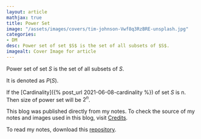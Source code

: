 ```yaml
---
layout: article
mathjax: true
title: Power Set
image: "/assets/images/covers/tim-johnson-Vwf8q3RzBRE-unsplash.jpg"
categories:
- DM
desc: Power set of set $S$ is the set of all subsets of $S$. 
imagealt: Cover Image for article
---
```


Power set of set $S$ is the set of all subsets of $S$.
























































































































































































































































































































































































































It is denoted as $P(S)$.

























































































































































































































































































































































































































If the [Cardinality]({% post_url 2021-06-08-cardinality %}) of set $S$ is n. Then size of power set will be $2^n$.

























































































































































































































































































































































































































This blog was published directly from my notes.
To check the source of my notes and images used in this blog, visit <a href="/credits.html" target="_blank">Credits</a>.

To read my notes, download this <a href="https://github.com/bovem/CS" target="blank">repository</a>.